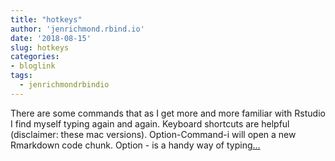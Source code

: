 ```yaml
---
title: "hotkeys"
author: 'jenrichmond.rbind.io'
date: '2018-08-15'
slug: hotkeys
categories:
- bloglink
tags:
  - jenrichmondrbindio
---
```


There are some commands that as I get more and more familiar with Rstudio I find myself typing again and again. Keyboard shortcuts are helpful (disclaimer: these mac versions). Option-Command-i will open a new Rmarkdown code chunk. Option - is a handy way of typing[... <i class="fas fa-external-link-alt"></i>](http://jenrichmond.rbind.io/post/hotkeys/)

